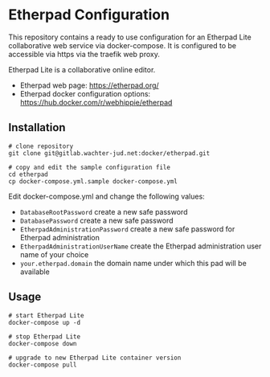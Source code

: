 Etherpad Configuration
======================

This repository contains a ready to use  configuration for an Etherpad Lite
collaborative web service via docker-compose. It is configured to be
accessible via https via the traefik web proxy.

Etherpad Lite is a collaborative online editor.

* Etherpad web page: https://etherpad.org/
* Etherpad docker configuration options: https://hub.docker.com/r/webhippie/etherpad


Installation
------------

```
# clone repository
git clone git@gitlab.wachter-jud.net:docker/etherpad.git

# copy and edit the sample configuration file
cd etherpad
cp docker-compose.yml.sample docker-compose.yml
```

Edit docker-compose.yml and change the following values:

* `DatabaseRootPassword` create a new safe password
* `DatabasePassword` create a new safe password
* `EtherpadAdministrationPassword` create a new safe password for Etherpad administration
* `EtherpadAdministrationUserName` create the Etherpad administration user name of your choice 
* `your.etherpad.domain` the domain name under which this pad will be available


Usage
-----

```
# start Etherpad Lite
docker-compose up -d

# stop Etherpad Lite
docker-compose down

# upgrade to new Etherpad Lite container version
docker-compose pull
```


